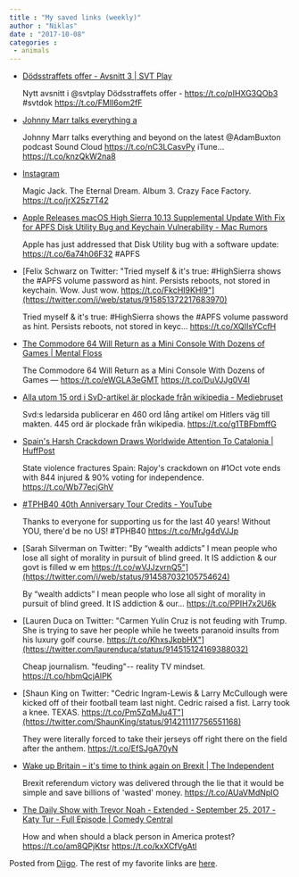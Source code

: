 ```yaml
---
title : "My saved links (weekly)"
author : "Niklas"
date : "2017-10-08"
categories : 
 - animals
---
```


- [Dödsstraffets offer - Avsnitt 3 | SVT Play](https://www.svtplay.se/video/13730176/dodsstraffets-offer/dodsstraffets-offer-sasong-1-avsnitt-3)
    
    Nytt avsnitt i @svtplay Dödsstraffets offer - https://t.co/pIHXG3QOb3 #svtdok https://t.co/FMlI6om2fF
    
    
- [Johnny Marr talks everything a](https://t.co/nC3LCasvPy)
    
    Johnny Marr talks everything and beyond on the latest @AdamBuxton podcast Sound Cloud https://t.co/nC3LCasvPy iTune… https://t.co/knzQkW2na8
    
- [Instagram](https://www.instagram.com/p/BZ4EL9cnIXO/)
    
    Magic Jack. The Eternal Dream. Album 3. Crazy Face Factory. https://t.co/jrX25z7T42
    
- [Apple Releases macOS High Sierra 10.13 Supplemental Update With Fix for APFS Disk Utility Bug and Keychain Vulnerability - Mac Rumors](https://www.macrumors.com/2017/10/05/apple-releases-macos-high-sierra-10-13-supplemental-update/)
    
    Apple has just addressed that Disk Utility bug with a software update: https://t.co/6a74h06F32 #APFS
    
    
- [Felix Schwarz on Twitter: "Tried myself & it's true: #HighSierra shows the #APFS volume password as hint. Persists reboots, not stored in keychain. Wow. Just wow. https://t.co/FkcHI9KHl9"](https://twitter.com/i/web/status/915851372217683970)
    
    Tried myself & it's true: #HighSierra shows the #APFS volume password as hint. Persists reboots, not stored in keyc… https://t.co/XQIIsYCcfH
    
    
- [The Commodore 64 Will Return as a Mini Console With Dozens of Games | Mental Floss](http://mentalfloss.com/article/504947/commodore-64-will-return-mini-console-dozens-games)
    
    The Commodore 64 Will Return as a Mini Console With Dozens of Games — https://t.co/eWGLA3eGMT https://t.co/DuVJJg0V4I
    
- [Alla utom 15 ord i SvD-artikel är plockade från wikipedia - Mediebruset](https://mediebruset.nu/2017/10/02/alla-utom-15-ord-svd-artikel-ar-plockade-fran-wikipedia/)
    
    Svd:s ledarsida publicerar en 460 ord lång artikel om Hitlers väg till makten. 445 ord är plockade från wikipedia. https://t.co/g1TBFbmffG
    
- [Spain's Harsh Crackdown Draws Worldwide Attention To Catalonia | HuffPost](http://www.huffingtonpost.com/entry/catalonia-independence-referendum-spain-crackdown-police_us_59d11b5de4b06791bb1133eb)
    
    State violence fractures Spain: Rajoy's crackdown on #1Oct vote ends with 844 injured & 90% voting for independence. https://t.co/Wb77ecjGhV
    
    
- [#TPHB40 40th Anniversary Tour Credits - YouTube](https://www.youtube.com/watch?v=GWUVjFObTkk&feature=youtu.be)
    
    Thanks to everyone for supporting us for the last 40 years! Without YOU, there'd be no US! #TPHB40 https://t.co/MrJg4dVJJp
    
    
- [Sarah Silverman on Twitter: "By “wealth addicts” I mean people who lose all sight of morality in pursuit of blind greed. It IS addiction & our govt is filled w em https://t.co/wVJJzvrnQ5"](https://twitter.com/i/web/status/914587032105754624)
    
    By “wealth addicts” I mean people who lose all sight of morality in pursuit of blind greed. It IS addiction & our… https://t.co/PPIH7x2U6k
    
- [Lauren Duca on Twitter: "Carmen Yulín Cruz is not feuding with Trump. She is trying to save her people while he tweets paranoid insults from his luxury golf course. https://t.co/KhxsJkpbHX"](https://twitter.com/laurenduca/status/914515124169388032)
    
    Cheap journalism. "feuding"-- reality TV mindset. https://t.co/hbmQcjAlPK
    
- [Shaun King on Twitter: "Cedric Ingram-Lewis & Larry McCullough were kicked off of their football team last night. Cedric raised a fist. Larry took a knee. TEXAS. https://t.co/Pm5ZqMJu4T"](https://twitter.com/ShaunKing/status/914211117756551168)
    
    They were literally forced to take their jerseys off right there on the field after the anthem. https://t.co/EfSJgA70yN
    
- [Wake up Britain – it's time to think again on Brexit | The Independent](http://www.independent.co.uk/voices/letters/brexit-theresa-may-remainers-conservatives-nhs-nurses-a7975741.html)
    
    Brexit referendum victory was delivered through the lie that it would be simple and save billions of 'wasted' money. https://t.co/AUaVMdNpIO
    
- [The Daily Show with Trevor Noah - Extended - September 25, 2017 - Katy Tur - Full Episode | Comedy Central](http://www.cc.com/episodes/oikep4/the-daily-show-with-trevor-noah-extended---september-25--2017---katy-tur-season-22-ep-22161?xhr=synd_twitter_092617_tds_95)
    
    How and when should a black person in America protest? https://t.co/am8QPjKtsr https://t.co/kxXCfVgAtl
    

Posted from [Diigo](https://www.diigo.com). The rest of my favorite links are [here](https://www.diigo.com/user/npivic).
